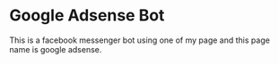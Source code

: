 # Google Adsense Bot
This is a facebook messenger bot using one of my page and this page name is google adsense.

